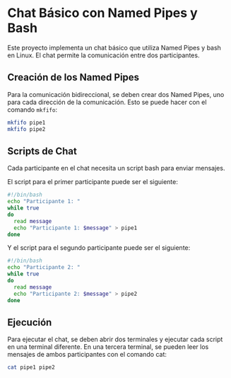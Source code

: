 # Chat Básico con Named Pipes y Bash

Este proyecto implementa un chat básico que utiliza Named Pipes y bash en Linux. El chat permite la comunicación entre dos participantes.

## Creación de los Named Pipes

Para la comunicación bidireccional, se deben crear dos Named Pipes, uno para cada dirección de la comunicación. Esto se puede hacer con el comando `mkfifo`:

```bash
mkfifo pipe1
mkfifo pipe2
```

## Scripts de Chat

Cada participante en el chat necesita un script bash para enviar mensajes.

El script para el primer participante puede ser el siguiente:

```bash
#!/bin/bash
echo "Participante 1: "
while true
do
  read message
  echo "Participante 1: $message" > pipe1
done
```

Y el script para el segundo participante puede ser el siguiente:

```bash
#!/bin/bash
echo "Participante 2: "
while true
do
  read message
  echo "Participante 2: $message" > pipe2
done
```

## Ejecución

Para ejecutar el chat, se deben abrir dos terminales y ejecutar cada script en una terminal diferente. En una tercera terminal, se pueden leer los mensajes de ambos participantes con el comando cat:

```bash
cat pipe1 pipe2
```
